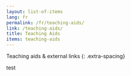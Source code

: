 ```yaml
---
layout: list-of-items
lang: fr
permalink: /fr/teaching-aids/
link: /teaching-aids/
title: Teaching Aids
items: teaching-aids
---
```


Teaching aids & external links
{: .extra-spacing}
<!-- more -->

test
